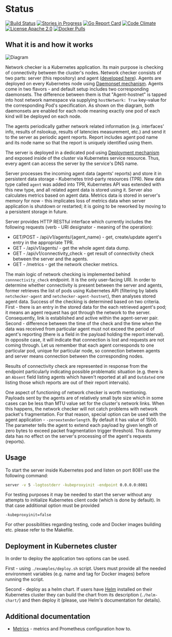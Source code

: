 # Status

[![Build Status](https://goo.gl/XzSwDu)](https://goo.gl/bx20uy)
[![Stories in Progress](https://goo.gl/Y3SfPH)](https://goo.gl/eY1d9l)
[![Go Report Card](https://goo.gl/EN7y2i)](https://goo.gl/ultF3D)
[![Code Climate](https://goo.gl/F5iNWP)](https://goo.gl/mGsQj1)
[![License Apache 2.0](https://goo.gl/joRzTI)](https://goo.gl/pbOuG0)
[![Docker Pulls](https://goo.gl/ZYz1nt)](https://goo.gl/nAfD9C)

## What it is and how it works

![Diagram](diagram.png)

Network checker is a Kubernetes application. Its main purpose is checking
of connectivity between the cluster's nodes. Network checker consists of two
parts: server (this repository) and agent
([developed here](https://github.com/Mirantis/k8s-netchecker-agent)). Agents
are deployed on every Kubernetes node using
[Daemonset mechanism](https://kubernetes.io/docs/concepts/workloads/controllers/daemonset/).
Agents come in two flavors - and default setup includes two corresponding
daemonsets. The difference between them is that "Agent-hostnet" is tapped into
host network namespace via supplying `hostNetwork: True` key-value for the
corresponding Pod's specification. As shown on the diagram, both daemonsets
are enabled for each node meaning exactly one pod of each kind will be deployed
on each node.

The agents periodically gather network related information
(e.g. interfaces' info, results of nslookup, results of latencies measurement,
etc.) and send it to the server as periodic agent reports.
Report includes agent pod name and its node name so that the report is uniquely
identified using them.

The server is deployed in a dedicated pod using
[Deployment mechanism](https://kubernetes.io/docs/concepts/workloads/controllers/deployment/)
and exposed inside of the cluster via Kubernetes service resource. Thus, every
agent can access the server by the service's DNS name.

Server processes the incoming agent data (agents' reports) and store it in
persistent data storage - Kubernetes trird-party resources (TPR). New data type
called `agent` was added into TPR, Kubernetes API was extended with this new
type, and all related agent data is stored using it.
Server also calculates metrics based on agent data. Metrics data is stored in
server's memory for now - this implicates loss of metrics data when server
application is shutdown or restarted; it is going to be reworked by moving to
a persistent storage in future.

Server provides HTTP RESTful interface which currently includes the following
requests (verb - URI designator - meaning of the operation):

- GET/POST - /api/v1/agents/{agent_name} - get, create/update agent's entry in
  the appropriate TPR.
- GET - /api/v1/agents/ - get the whole agent data dump.
- GET - /api/v1/connectivity_check - get result of connectivity check between
  the server and the agents.
- GET - /metrics - get the network checker metrics.

The main logic of network checking is implemented behind `connnectivity_check`
endpoint. It is the only user-facing URI.
In order to determine whether connectivity is present between the server and
agents, former retrieves the list of pods using Kubernetes API
(filtering by labels `netchecker-agent` and `netchecker-agent-hostnet`), then
analyses stored agent data.
Success of the checking is determined based on two criteria. First - there is an
entry in the stored data for the each retrieved agent's pod; it means an agent
request has got through the network to the server. Consequently, link is
established and active within the agent-server pair.
Second - difference between the time of the check and the time when the data
was received from particular agent must not exceed the period of agent's
reporting (there is a field in the payload holding the report interval). In
opposite case, it will indicate that connection is lost and requests are not
coming through.
Let us remember that each agent corresponds to one particular pod, unique for
particular node, so connection between agents and server means connection
between the corresponding nodes.

Results of connectivity check are represented in response from the endpoint
particularly indicating possible problematic situation (e.g. there is an
`Absent` field listing agents which haven't reported at all and `Outdated` one
listing those which reports are out of their report intervals).

One aspect of functioning of network checker is worth mentioning. Payloads sent
by the agents are of relatively small byte size which in some cases can be less
than MTU value set for the cluster's network links. When this happens, the
network checker will not catch problems with network packet's fragmentation.
For that reason, special option can be used with the agent application -
`-zeroextenderlength`. By default it has value of 1500. The parameter tells
the agent to extend each payload by given length of zero bytes to exceed
packet fragmentation trigger threshold. This dummy data has no effect on the
server's processing of the agent's requests (reports).

## Usage

To start the server inside Kubernetes pod and listen on port 8081 use the
following command:

```bash
server -v 5 -logtostderr -kubeproxyinit -endpoint 0.0.0.0:8081
```

For testing purposes it may be needed to start the server without any attempts
to initialize Kubernetes client code (which is done by default). In that case
additional option must be provided

```
-kubeproxyinit=false
```

For other possibilities regarding testing, code and Docker images building etc.
please refer to the Makefile.

## Deployment in Kubernetes cluster

In order to deploy the application two options can be used.

First - using `./examples/deploy.sh` script. Users must provide all the needed
environment variables (e.g. name and tag for Docker images) before running the
script.

Second - deploy as a helm chart. If users have
[Helm](https://github.com/kubernetes/helm) installed on their Kubernetes cluster
they can build the chart from its description (`./helm-chart/`) and then deploy
it (please, use Helm's documentation for details).

## Additional documentation

- [Metrics](doc/metrics.md) - metrics and Prometheus configuration how to.
